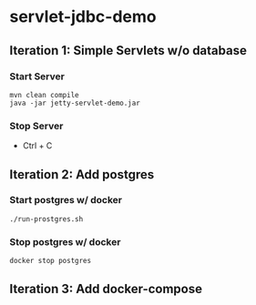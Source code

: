 # servlet-jdbc-demo

## Iteration 1: Simple Servlets w/o database

### Start Server

```
mvn clean compile
java -jar jetty-servlet-demo.jar
```

### Stop Server

* Ctrl + C

## Iteration 2: Add postgres

### Start postgres w/ docker

```
./run-prostgres.sh
```

### Stop postgres w/ docker

```
docker stop postgres
```

## Iteration 3: Add docker-compose









